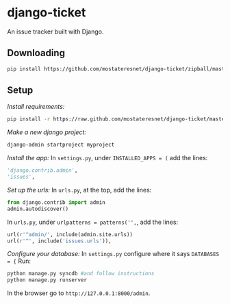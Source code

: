 django-ticket
=============

An issue tracker built with Django.

Downloading
-----------
```sh
pip install https://github.com/mostateresnet/django-ticket/zipball/master
```

Setup
-----
*Install requirements:*
```sh
pip install -r https://raw.github.com/mostateresnet/django-ticket/master/pip-reqs.txt
```
*Make a new django project:*
```sh
django-admin startproject myproject
```
*Install the app:*
In `settings.py`, under `INSTALLED_APPS = (` add the lines:
```python
'django.contrib.admin',
'issues',
```

*Set up the urls:*
In `urls.py`, at the top, add the lines:
```python
from django.contrib import admin
admin.autodiscover()
```
In `urls.py`, under `urlpatterns = patterns('',`, add the lines:
```python
url(r'^admin/', include(admin.site.urls))
url(r'^', include('issues.urls')),
```

*Configure your database:*
In `settings.py` configure where it says `DATABASES = {` 
Run:
```sh
python manage.py syncdb #and follow instructions
python manage.py runserver
```
In the browser go to `http://127.0.0.1:8000/admin`.
